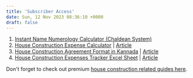 ```yaml
---
title: 'Subscriber Access'
date: Sun, 12 Nov 2023 08:36:10 +0000
draft: false
---
```


1.  [Instant Name Numerology Calculator (Chaldean System)](https://houseconstructionguide.com/instant-name-numerology-calculator.html)
2.  [House Construction Expense Calculator](https://app.groove.cm/groovemember/download/joogx21acfd82427a4346408b90c05f935f01) | [Article](https://houseconstructionguide.com/house-construction-expense-calculator/)
3.  [House Construction Agreement Format in Kannada](https://app.groove.cm/groovemember/download/iigdjbb606112c309c9b47576cc14c68778c3) | [Article](https://houseconstructionguide.com/house-construction-agreement-format-in-kannada/)
4.  [House Construction Expenses Tracker Excel Sheet](https://app.groove.cm/groovemember/download/otcan4efddd2515912320c538b45124eadbe5) | [Article](https://houseconstructionguide.com/house-construction-expenses-excel-sheet/)

Don't forget to check out premium [house construction related guides here](https://houseconstructionguide.com/products/).